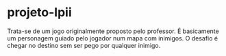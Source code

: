 # projeto-lpii
Trata-se de um jogo originalmente proposto pelo professor. É basicamente um personagem guiado pelo jogador num mapa com inimigos. O desafio é chegar no destino sem ser pego por qualquer inimigo.
